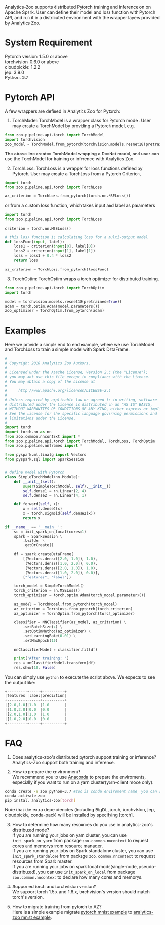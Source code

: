 Analytics-Zoo supports distributed Pytorch training and inference on on Apache Spark. User can
define their model and loss function with Pytorch API, and run it in a distributed environment
with the wrapper layers provided by Analytics Zoo.

# System Requirement
Pytorch version: 1.5.0 or above  
torchvision: 0.6.0 or above  
cloudpickle: 1.2.2  
jep: 3.9.0  
Python: 3.7  

# Pytorch API

A few wrappers are defined in Analytics Zoo for Pytorch:

1. TorchModel: TorchModel is a wrapper class for Pytorch model.
User may create a TorchModel by providing a Pytorch model, e.g.
```python
from zoo.pipeline.api.torch import TorchModel
import torchvision
zoo_model = TorchModel.from_pytorch(torchvision.models.resnet18(pretrained=True))
```
The above line creates TorchModel wrapping a ResNet model, and user can use the TorchModel for
training or inference with Analytics Zoo.

2. TorchLoss: TorchLoss is a wrapper for loss functions defined by Pytorch.
User may create a TorchLoss from a Pytorch Criterion, 
```python
import torch
from zoo.pipeline.api.torch import TorchLoss

az_criterion = TorchLoss.from_pytorch(torch.nn.MSELoss())
```
or from a custom loss function, which takes input and label as parameters
```python
import torch
from zoo.pipeline.api.torch import TorchLoss
 
criterion = torch.nn.MSELoss()

# this loss function is calculating loss for a multi-output model
def lossFunc(input, label):
    loss1 = criterion(input[0], label[0])
    loss2 = criterion(input[1], label[1])
    loss = loss1 + 0.4 * loss2
    return loss
    
az_criterion = TorchLoss.from_pytorch(lossFunc)
```
    
3. TorchOptim: TorchOptim wraps a torch optimizer for distributed training.
```python
from zoo.pipeline.api.torch import TorchOptim
import torch
   
model = torchvision.models.resnet18(pretrained=True))
adam = torch.optim.Adam(model.parameters())
zoo_optimizer = TorchOptim.from_pytorch(adam)
```

# Examples
Here we provide a simple end to end example, where we use TorchModel and TorchLoss to
train a simple model with Spark DataFrame.
```python
#
# Copyright 2018 Analytics Zoo Authors.
#
# Licensed under the Apache License, Version 2.0 (the "License");
# you may not use this file except in compliance with the License.
# You may obtain a copy of the License at
#
#     http://www.apache.org/licenses/LICENSE-2.0
#
# Unless required by applicable law or agreed to in writing, software
# distributed under the License is distributed on an "AS IS" BASIS,
# WITHOUT WARRANTIES OR CONDITIONS OF ANY KIND, either express or implied.
# See the License for the specific language governing permissions and
# limitations under the License.
#
import torch
import torch.nn as nn
from zoo.common.nncontext import *
from zoo.pipeline.api.torch import TorchModel, TorchLoss, TorchOptim
from zoo.pipeline.nnframes import *

from pyspark.ml.linalg import Vectors
from pyspark.sql import SparkSession


# define model with Pytorch
class SimpleTorchModel(nn.Module):
    def __init__(self):
        super(SimpleTorchModel, self).__init__()
        self.dense1 = nn.Linear(2, 4)
        self.dense2 = nn.Linear(4, 1)

    def forward(self, x):
        x = self.dense1(x)
        x = torch.sigmoid(self.dense2(x))
        return x

if __name__ == '__main__':
    sc = init_spark_on_local(cores=1)
    spark = SparkSession \
        .builder \
        .getOrCreate()

    df = spark.createDataFrame(
        [(Vectors.dense([2.0, 1.0]), 1.0),
         (Vectors.dense([1.0, 2.0]), 0.0),
         (Vectors.dense([2.0, 1.0]), 1.0),
         (Vectors.dense([1.0, 2.0]), 0.0)],
        ["features", "label"])

    torch_model = SimpleTorchModel()
    torch_criterion = nn.MSELoss()
    torch_optimizer = torch.optim.Adam(torch_model.parameters())

    az_model = TorchModel.from_pytorch(torch_model)
    az_criterion = TorchLoss.from_pytorch(torch_criterion)
    az_optimizer = TorchOptim.from_pytorch(torch_optimizer)

    classifier = NNClassifier(az_model, az_criterion) \
        .setBatchSize(4) \
        .setOptimMethod(az_optimizer) \
        .setLearningRate(0.01) \
        .setMaxEpoch(10)

    nnClassifierModel = classifier.fit(df)

    print("After training: ")
    res = nnClassifierModel.transform(df)
    res.show(10, False)

```
You can simply use `python` to execute the script above. We expects to see the output like:
```python
+---------+-----+----------+
|features |label|prediction|
+---------+-----+----------+
|[2.0,1.0]|1.0  |1.0       |
|[1.0,2.0]|0.0  |0.0       |
|[2.0,1.0]|1.0  |1.0       |
|[1.0,2.0]|0.0  |0.0       |
+---------+-----+----------+
```

# FAQ
1. Does analytics-zoo's distributed pytorch support training or inference?  
Analytics-Zoo support both training and inference.

2. How to prepare the environment?  
We recommend you to use [Anaconda](https://www.anaconda.com/distribution/#linux) to prepare the enviroments, especially if you want to run on a yarn cluster(yarn-client mode only). 
```bash
conda create -n zoo python=3.7 #zoo is conda enviroment name, you can set another name you like.
conda activate zoo
pip install analytics-zoo[torch]
```  
Note that the extra dependencies (including BigDL, torch, torchvision, jep, cloudpickle, conda-pack) will be installed by specifying [torch].  

3. How to determine how many resources do you use in analytics-zoo's distributed mode?  
If you are running your jobs on yarn cluster, you can use `init_spark_on_yarn` from package `zoo.common.nncontext` to request cores and memorys from resource manager.  
If you are running your jobs on Spark standalone cluster, you can use `init_spark_standalone` from package `zoo.common.nncontext` to request resources from Spark master.  
If you are running your jobs on spark local mode(single-node, pseudo-distributed), you can use `init_spark_on_local` from package `zoo.common.nncontext` to declare how many cores and memorys.

4. Supported torch and torchvision version?  
We support torch 1.5.x and 1.6.x, torchvision's version should match torch's version.  

5. How to migrate training from pytorch to AZ?  
Here is a simple example migrate [pytorch mnist example](https://github.com/pytorch/examples/blob/60108edfa3838a823220e16428cb5f98e8e88d53/mnist/main.py) to [analytics-zoo mnist example](https://github.com/intel-analytics/analytics-zoo/tree/master/pyzoo/zoo/examples/pytorch/train/mnist).
 


